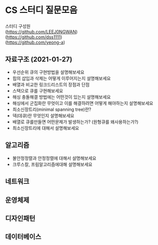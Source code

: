 # CS 스터디 질문모음
###
스터디 구성원  
(https://github.com/LEEJ0NGWAN)  
(https://github.com/dss1111)  
(https://github.com/yeong-a)  
## 자료구조 (2021-01-27)
* 우선순위 큐의 구현방법을 설명해보세요
* 힙의 삽입과 삭제는 어떻게 이루어지는지 설명해보세요
* 배열과 비교한 링크드리스트의 장점과 단점
* 스택으로 큐를 구현해보세요
* 해싱 충돌해결 방법에는 어떤것이 있는지 설명해보세요
* 해싱에서 군집화란 무엇이고 이를 해결하려면 어떻게 해야하는지 설명해보세요
* 최소신장트리(minimal spanning tree)란?
* 덱(데큐)란 무엇인지 설명해보세요
* 배열로 큐를만들면 어떤문제가 발생하는가? (원형큐를 왜사용하는가?)
* 최소신장트리에 대해서 설명해보세요
## 알고리즘  
* 불안정정렬과 안정정렬에 대해서 설명해보세요
* 크루스칼, 프림알고리즘에대해 설명해보세요
## 네트워크  
## 운영체제  
## 디자인패턴  
## 데이터베이스  
